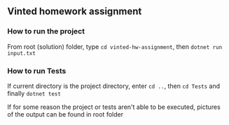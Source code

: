 ## Vinted homework assignment

### How to run the project
From root (solution) folder, type ```cd vinted-hw-assignment```, then ```dotnet run input.txt```

### How to run Tests
If current directory is the project directory, enter ```cd ..```, then ```cd Tests``` and finally ```dotnet test```

If for some reason the project or tests aren't able to be executed, pictures of the output can be found in root folder
